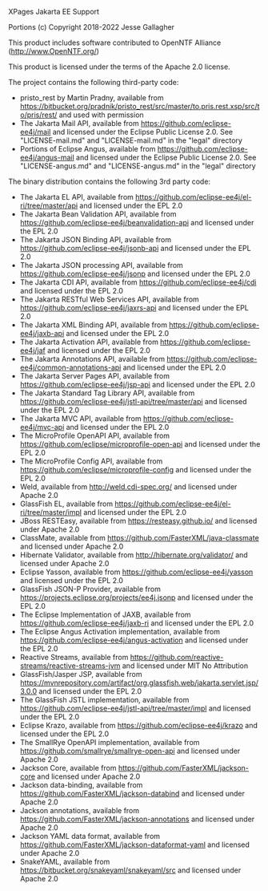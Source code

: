 XPages Jakarta EE Support

Portions (c) Copyright 2018-2022 Jesse Gallagher

This product includes software contributed to
OpenNTF Alliance (http://www.OpenNTF.org/)

This product is licensed under the terms of the Apache 2.0 license.

The project contains the following third-party code:

- pristo_rest by Martin Pradny, available from https://bitbucket.org/pradnik/pristo_rest/src/master/to.pris.rest.xsp/src/to/pris/rest/ and used with permission
- The Jakarta Mail API, available from https://github.com/eclipse-ee4j/mail and licensed under the Eclipse Public License 2.0. See "LICENSE-mail.md" and "LICENSE-mail.md" in the "legal" directory
- Portions of Eclipse Angus, available from https://github.com/eclipse-ee4j/angus-mail and licensed under the Eclipse Public License 2.0. See "LICENSE-angus.md" and "LICENSE-angus.md" in the "legal" directory

The binary distribution contains the following 3rd party code:

- The Jakarta EL API, available from https://github.com/eclipse-ee4j/el-ri/tree/master/api and licensed under the EPL 2.0
- The Jakarta Bean Validation API, available from https://github.com/eclipse-ee4j/beanvalidation-api and licensed under the EPL 2.0
- The Jakarta JSON Binding API, available from https://github.com/eclipse-ee4j/jsonb-api and licensed under the EPL 2.0
- The Jakarta JSON processing API, available from https://github.com/eclipse-ee4j/jsonp and licensed under the EPL 2.0
- The Jakarta CDI API, available from https://github.com/eclipse-ee4j/cdi and licensed under the EPL 2.0
- The Jakarta RESTful Web Services API, available from https://github.com/eclipse-ee4j/jaxrs-api and licensed under the EPL 2.0
- The Jakarta XML Binding API, available from https://github.com/eclipse-ee4j/jaxb-api and licensed under the EPL 2.0
- The Jakarta Activation API, available from https://github.com/eclipse-ee4j/jaf and licensed under the EPL 2.0
- The Jakarta Annotations API, available from https://github.com/eclipse-ee4j/common-annotations-api and licensed under the EPL 2.0
- The Jakarta Server Pages API, available from https://github.com/eclipse-ee4j/jsp-api and licensed under the EPL 2.0
- The Jakarta Standard Tag Library API, available from https://github.com/eclipse-ee4j/jstl-api/tree/master/api and licensed under the EPL 2.0
- The Jakarta MVC API, available from https://github.com/eclipse-ee4j/mvc-api and licensed under the EPL 2.0
- The MicroProfile OpenAPI API, available from https://github.com/eclipse/microprofile-open-api and licensed under the EPL 2.0
- The MicroProfile Config API, available from https://github.com/eclipse/microprofile-config and licensed under the EPL 2.0
- Weld, available from http://weld.cdi-spec.org/ and licensed under Apache 2.0
- GlassFish EL, available from https://github.com/eclipse-ee4j/el-ri/tree/master/impl and licensed under the EPL 2.0
- JBoss RESTEasy, available from https://resteasy.github.io/ and licensed under Apache 2.0
- ClassMate, available from https://github.com/FasterXML/java-classmate and licensed under Apache 2.0
- Hibernate Validator, available from http://hibernate.org/validator/ and licensed under Apache 2.0
- Eclipse Yasson, available from https://github.com/eclipse-ee4j/yasson and licensed under the EPL 2.0
- GlassFish JSON-P Provider, available from https://projects.eclipse.org/projects/ee4j.jsonp and licensed under the EPL 2.0
- The Eclipse Implementation of JAXB, available from https://github.com/eclipse-ee4j/jaxb-ri and licensed under the EPL 2.0
- The Eclipse Angus Activation implementation, available from https://github.com/eclipse-ee4j/angus-activation and licensed under the EPL 2.0
- Reactive Streams, available from https://github.com/reactive-streams/reactive-streams-jvm and licensed under MIT No Attribution
- GlassFish/Jasper JSP, available from https://mvnrepository.com/artifact/org.glassfish.web/jakarta.servlet.jsp/3.0.0 and licensed under the EPL 2.0
- The GlassFish JSTL implementation, available from https://github.com/eclipse-ee4j/jstl-api/tree/master/impl and licensed under the EPL 2.0
- Eclipse Krazo, available from https://github.com/eclipse-ee4j/krazo and licensed under the EPL 2.0
- The SmallRye OpenAPI implementation, available from https://github.com/smallrye/smallrye-open-api and licensed under Apache 2.0
- Jackson Core, available from https://github.com/FasterXML/jackson-core and licensed under Apache 2.0
- Jackson data-binding, available from https://github.com/FasterXML/jackson-databind and licensed under Apache 2.0
- Jackson annotations, available from https://github.com/FasterXML/jackson-annotations and licensed under Apache 2.0
- Jackson YAML data format, available from https://github.com/FasterXML/jackson-dataformat-yaml and licensed under Apache 2.0
- SnakeYAML, available from https://bitbucket.org/snakeyaml/snakeyaml/src and licensed under Apache 2.0